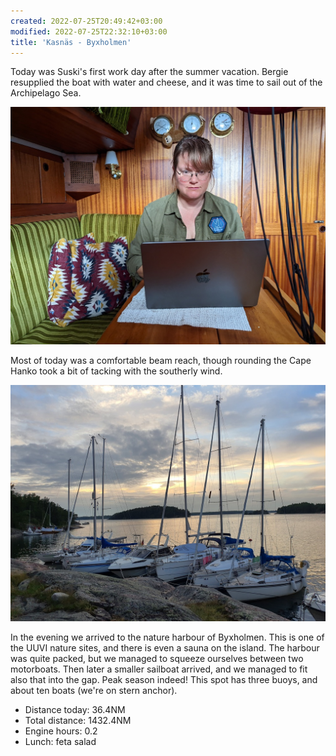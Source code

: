 ```yaml
---
created: 2022-07-25T20:49:42+03:00
modified: 2022-07-25T22:32:10+03:00
title: 'Kasnäs - Byxholmen'
---
```


Today was Suski's first work day after the summer vacation. Bergie resupplied the boat with water and cheese, and it was time to sail out of the Archipelago Sea.

![Image](../2022/d7c4fd1f65b9e94e98e07c3f6c7768b0.jpg) 

Most of today was a comfortable beam reach, though rounding the Cape Hanko took a bit of tacking with the southerly wind.

![Image](../2022/5cd7dbb0975cb5cf2121327fa7c4dbfd.jpg) 

In the evening we arrived to the nature harbour of Byxholmen. This is one of the UUVI nature sites, and there is even a sauna on the island. The harbour was quite packed, but we managed to squeeze ourselves between two motorboats. Then later a smaller sailboat arrived, and we managed to fit also that into the gap. Peak season indeed! This spot has three buoys, and about ten boats (we're on stern anchor).

* Distance today: 36.4NM
* Total distance: 1432.4NM
* Engine hours: 0.2
* Lunch: feta salad
